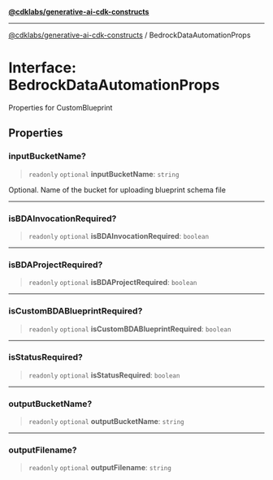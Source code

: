 [**@cdklabs/generative-ai-cdk-constructs**](../README.md)

***

[@cdklabs/generative-ai-cdk-constructs](../README.md) / BedrockDataAutomationProps

# Interface: BedrockDataAutomationProps

Properties for CustomBlueprint

## Properties

### inputBucketName?

> `readonly` `optional` **inputBucketName**: `string`

Optional. Name of the bucket for uploading blueprint schema file

***

### isBDAInvocationRequired?

> `readonly` `optional` **isBDAInvocationRequired**: `boolean`

***

### isBDAProjectRequired?

> `readonly` `optional` **isBDAProjectRequired**: `boolean`

***

### isCustomBDABlueprintRequired?

> `readonly` `optional` **isCustomBDABlueprintRequired**: `boolean`

***

### isStatusRequired?

> `readonly` `optional` **isStatusRequired**: `boolean`

***

### outputBucketName?

> `readonly` `optional` **outputBucketName**: `string`

***

### outputFilename?

> `readonly` `optional` **outputFilename**: `string`
